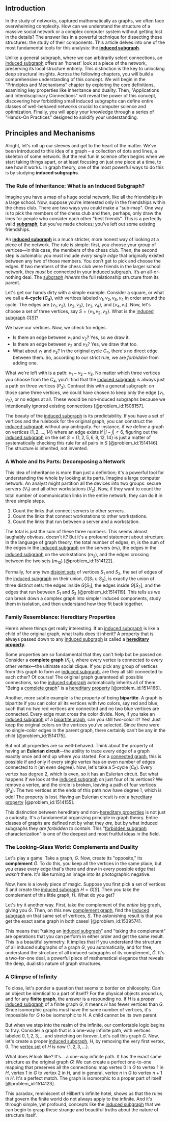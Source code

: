 ## Introduction
In the study of networks, captured mathematically as graphs, we often face overwhelming complexity. How can we understand the structure of a massive social network or a complex computer system without getting lost in the details? The answer lies in a powerful technique for dissecting these structures: the study of their components. This article delves into one of the most fundamental tools for this analysis: the **[induced subgraph](@article_id:269818)**.

Unlike a general subgraph, where we can arbitrarily select connections, an [induced subgraph](@article_id:269818) offers an 'honest' look at a piece of the network, preserving its local structure entirely. This distinction is the key to unlocking deep structural insights. Across the following chapters, you will build a comprehensive understanding of this concept. We will begin in the "Principles and Mechanisms" chapter by exploring the core definitions, examining key properties like inheritance and duality. Then, "Applications and Interdisciplinary Connections" will reveal the power of this concept, discovering how forbidding small induced subgraphs can define entire classes of well-behaved networks crucial to computer science and optimization. Finally, you will apply your knowledge through a series of "Hands-On Practices" designed to solidify your understanding.

## Principles and Mechanisms

Alright, let's roll up our sleeves and get to the heart of the matter. We’ve been introduced to this idea of a graph – a collection of dots and lines, a skeleton of some network. But the real fun in science often begins when we start taking things apart, or at least focusing on just one piece at a time, to see how it works. In graph theory, one of the most powerful ways to do this is by studying **induced subgraphs**.

### The Rule of Inheritance: What is an Induced Subgraph?

Imagine you have a map of a huge social network, like all the friendships in a large school. Now, suppose you’re interested only in the friendships within the chess club. There are two ways you could make a "sub-map". One way is to pick the members of the chess club and then, perhaps, only draw the lines for people who consider each other "best friends". This is a perfectly valid **[subgraph](@article_id:272848)**, but you’ve made choices; you’ve left out some existing friendships.

An **[induced subgraph](@article_id:269818)** is a much stricter, more honest way of looking at a piece of the network. The rule is simple: first, you choose your group of vertices—in this case, the members of the chess club. Then, the second step is automatic: you must include *every single edge* that originally existed between any two of those members. You don't get to pick and choose the edges. If two members of the chess club were friends in the larger school network, they *must* be connected in your [induced subgraph](@article_id:269818). It’s an all-or-nothing deal. The [subgraph](@article_id:272848) *inherits* the full relationship structure from its parent.

Let's get our hands dirty with a simple example. Consider a square, or what we call a **4-cycle ($C_4$)**, with vertices labeled $v_1, v_2, v_3, v_4$ in order around the cycle. The edges are $\{v_1, v_2\}$, $\{v_2, v_3\}$, $\{v_3, v_4\}$, and $\{v_4, v_1\}$. Now, let's choose a set of three vertices, say $S = \{v_1, v_2, v_3\}$. What is the [induced subgraph](@article_id:269818) $G[S]$?

We have our vertices. Now, we check for edges.
- Is there an edge between $v_1$ and $v_2$? Yes, so we draw it.
- Is there an edge between $v_2$ and $v_3$? Yes, we draw that too.
- What about $v_1$ and $v_3$? In the original cycle $C_4$, there's no direct edge between them. So, according to our strict rule, we are *forbidden* from adding one.

What we're left with is a path: $v_1-v_2-v_3$. No matter which three vertices you choose from the $C_4$, you'll find that the [induced subgraph](@article_id:269818) is always just a path on three vertices ($P_3$). Contrast this with a general subgraph: on those same three vertices, we could have chosen to keep only the edge $\{v_1, v_2\}$, or no edges at all. These would be non-induced subgraphs because we intentionally ignored existing connections [@problem_id:1508157].

The beauty of the [induced subgraph](@article_id:269818) is its predictability. If you have a set of vertices and the rulebook for the original graph, you can construct the [induced subgraph](@article_id:269818) without any ambiguity. For instance, if we define a graph on vertices $\{1, 2, \dots, 14\}$ where an edge exists if $|i-j| \ge 6$, figuring out the [induced subgraph](@article_id:269818) on the set $S = \{1, 2, 5, 6, 8, 12, 14\}$ is just a matter of systematically checking this rule for all pairs in $S$ [@problem_id:1514146]. The structure is inherited, not invented.

### A Whole and Its Parts: Decomposing a Network

This idea of inheritance is more than just a definition; it's a powerful tool for understanding the whole by looking at its parts. Imagine a large computer network. An analyst might partition all the devices into two groups: secure servers ($V_1$) and all other workstations ($V_2$). Now, if they want to count the total number of communication links in the entire network, they can do it in three simple steps.
1. Count the links that connect servers to other servers.
2. Count the links that connect workstations to other workstations.
3. Count the links that run between a server and a workstation.

The total is just the sum of these three numbers. This seems almost laughably obvious, doesn't it? But it's a profound statement about structure. In the language of graph theory, the total number of edges, $m$, is the sum of the edges in the [induced subgraph](@article_id:269818) on the servers ($m_1$), the edges in the [induced subgraph](@article_id:269818) on the workstations ($m_2$), and the edges crossing between the two sets ($m_{12}$) [@problem_id:1514122].

Formally, for any two [disjoint sets](@article_id:153847) of vertices $S_1$ and $S_2$, the set of edges of the [induced subgraph](@article_id:269818) on their union, $G[S_1 \cup S_2]$, is exactly the union of three distinct sets: the edges inside $G[S_1]$, the edges inside $G[S_2]$, and the edges that run between $S_1$ and $S_2$ [@problem_id:1514119]. This tells us we can break down a complex graph into simpler induced components, study them in isolation, and then understand how they fit back together.

### Family Resemblance: Hereditary Properties

Here’s where things get really interesting. If an [induced subgraph](@article_id:269818) is like a child of the original graph, what traits does it inherit? A property that is always passed down to any [induced subgraph](@article_id:269818) is called a **[hereditary property](@article_id:150846)**.

Some properties are so fundamental that they can't help but be passed on. Consider a **complete graph** ($K_n$), where every vertex is connected to every other vertex—the ultimate social clique. If you pick any group of vertices from this graph to form an [induced subgraph](@article_id:269818), are they all still connected to each other? Of course! The original graph guaranteed all possible connections, so the [induced subgraph](@article_id:269818) automatically inherits all of them. "Being a [complete graph](@article_id:260482)" is a [hereditary property](@article_id:150846) [@problem_id:1514166].

Another, more subtle example is the property of being **bipartite**. A graph is bipartite if you can color all its vertices with two colors, say red and blue, such that no two red vertices are connected and no two blue vertices are connected. Every edge must cross the color divide. Now, if you take an [induced subgraph](@article_id:269818) of a [bipartite graph](@article_id:153453), can you still two-color it? Yes! Just keep the original colors on the vertices you’ve selected. Since there were no single-color edges in the parent graph, there certainly can't be any in the child [@problem_id:1514175].

But not all properties are so well-behaved. Think about the property of having an **Eulerian circuit**—the ability to trace every edge of a graph exactly once and end up where you started. For a [connected graph](@article_id:261237), this is possible if and only if every single vertex has an even number of edges connected to it (an even degree). Now, let's take a 5-cycle ($C_5$). Every vertex has degree 2, which is even, so it has an Eulerian circuit. But what happens if we look at the [induced subgraph](@article_id:269818) on just four of its vertices? We remove a vertex, and the circle is broken, leaving a path of four vertices ($P_4$). The two vertices at the ends of this path now have degree 1, which is odd! The property is lost. Having an Eulerian circuit is *not* a [hereditary property](@article_id:150846) [@problem_id:1514155].

This distinction between hereditary and non-[hereditary properties](@article_id:152697) is not just a curiosity. It's a fundamental organizing principle in graph theory. Entire classes of graphs are defined not by what they *are*, but by what induced subgraphs they *are forbidden to contain*. This "[forbidden subgraph](@article_id:261309) characterization" is one of the deepest and most fruitful ideas in the field.

### The Looking-Glass World: Complements and Duality

Let's play a game. Take a graph, $G$. Now, create its "opposite," its **complement** $\bar{G}$. To do this, you keep all the vertices in the same place, but you erase every edge that's there and draw in every possible edge that *wasn't* there. It's like turning an image into its photographic negative.

Now, here is a lovely piece of magic. Suppose you first pick a set of vertices $S$ and create the [induced subgraph](@article_id:269818) $H = G[S]$. Then you take the complement of this little graph, $\bar{H}$. What do you get?

Let's try it another way. First, take the complement of the *entire* big graph, giving you $\bar{G}$. Then, on this new [complement graph](@article_id:275942), find the [induced subgraph](@article_id:269818) on that same set of vertices, $S$. The astonishing result is that you get the exact same graph in both cases! [@problem_id:1539574].

This means that "taking an [induced subgraph](@article_id:269818)" and "taking the complement" are operations that you can perform in either order and get the same result. This is a beautiful symmetry. It implies that if you understand the structure of all induced subgraphs of a graph $G$, you automatically, and for free, understand the structure of all induced subgraphs of its complement, $\bar{G}$. It's a two-for-one deal, a powerful piece of mathematical elegance that reveals the deep, dualistic nature of graph structures.

### A Glimpse of Infinity

To close, let's ponder a question that seems to border on philosophy. Can an object be identical to a part of itself? For the physical objects around us, and for any **finite graph**, the answer is a resounding no. If $H$ is a *proper* [induced subgraph](@article_id:269818) of a finite graph $G$, it means $H$ has fewer vertices than $G$. Since isomorphic graphs must have the same number of vertices, it's impossible for $G$ to be isomorphic to $H$. A child cannot be its own parent.

But when we step into the realm of the infinite, our comfortable logic begins to fray. Consider a graph that is a one-way infinite path, with vertices labeled $0, 1, 2, 3, \dots$ and stretching on forever. Let's call this graph $G$. Now, let's create a proper [induced subgraph](@article_id:269818), $H$, by removing the very first vertex, $0$. The [vertex set](@article_id:266865) of $H$ is now $\{1, 2, 3, \dots\}$.

What does $H$ look like? It's... a one-way infinite path. It has the exact same structure as the original graph $G$! We can create a perfect one-to-one mapping that preserves all the connections: map vertex $0$ in $G$ to vertex $1$ in $H$, vertex $1$ in $G$ to vertex $2$ in $H$, and in general, vertex $n$ in $G$ to vertex $n+1$ in $H$. It's a perfect match. The graph is isomorphic to a proper part of itself [@problem_id:1514123].

This paradox, reminiscent of Hilbert's infinite hotel, shows us that the rules that govern the finite world do not always apply to the infinite. And it's through simple, yet profound, concepts like the [induced subgraph](@article_id:269818) that we can begin to grasp these strange and beautiful truths about the nature of structure itself.